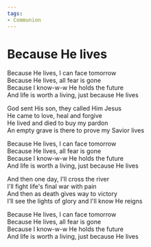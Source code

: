 ```yaml
---
tags:
- Communion
---
```


# Because He lives  
  
Because He lives, I can face tomorrow  
Because He lives, all fear is gone  
Because I know-w-w He holds the future  
And life is worth a living, just because He lives  
  
God sent His son, they called Him Jesus  
He came to love, heal and forgive  
He lived and died to buy my pardon  
An empty grave is there to prove my Savior lives  
  
Because He lives, I can face tomorrow  
Because He lives, all fear is gone  
Because I know-w-w He holds the future  
And life is worth a living, just because He lives  
  
And then one day, I'll cross the river  
I'll fight life's final war with pain  
And then as death gives way to victory  
I’ll see the lights of glory and l'll know He reigns  
  
Because He lives, I can face tomorrow  
Because He lives, all fear is gone  
Because I know-w-w He holds the future  
And life is worth a living, just because He lives